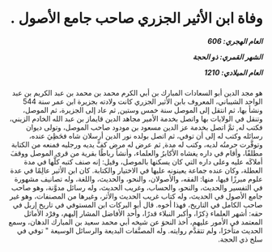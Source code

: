 <h1 dir="rtl">وفاة ابن الأثير الجزري صاحب جامع الأصول .</h1>

<h5 dir="rtl">العام الهجري:  606

الشهر القمري: ذو الحجة

العام الميلادي: 1210</h5>

<p dir="rtl">هو مجد الدين أبو السعادات المبارك بن أبي الكرم محمد بن محمد بن عبد الكريم بن عبد الواحد الشيباني، المعروف بابن الأثير الجزري كانت ولادته بجزيرة ابن عمر سنة 544 ونشأ بها، ثم انتقل إلى الموصل سنة خمس وستين, ثم عاد إلى الجزيرة، ثم الموصل، وتنقل في الولايات بها واتصل بخدمة الأمير مجاهد الدين قايماز بن عبد الله الخادم الزيني، فكتب له, ثمَّ اتصل بخدمة عز الدين مسعود بن مودود صاحب الموصل، وتولى ديوان رسائله وكتب له إلى أن توفي، ثم اتصل بولده نور الدين أرسلان شاه فحَظِيَ عنده، وتوفَّرت حرمتُه لديه، وكتب له مدة, ثم عرض له مرض كفَّ يديه ورجليه فمنعه من الكتابة مطلقًا، وأقام في داره يغشاه الأكابرُ والعلماء، وأنشأ رباطًا بقرية من قرى الموصل ووقفَ أملاكَه عليه وعلى داره التي كان يسكنها بالموصل، وقيل: إنه صنف كتبه كلَّها في مدة العطلة، وكان عنده جماعة يعينونه عليها في الاختيار والكتابة. كان ابن الأثير عالِمًا في عدة علوم مبرزًا فيها، منها: الفقه، والأصولان، والنحو، والحديث، واللغة، وله تصانيف مشهورة في التفسير والحديث، والنحو، والحساب، وغريب الحديث، وله رسائل مدوَّنة، وهو صاحب جامع الأصول في الحديث، وله كتاب غريب الحديث والأثر، وغيرها من المصنفات، وهو غير صاحب الكامل في التاريخ، فهذا أخوه. قال أبو البركات ابن المستوفي في تاريخ إربل في حقه: أشهر العلماء ذِكرًا، وأكبر النبلاء قدرًا، وأحد الأفاضل المشار إليهم، وفرْد الأماثل المعتمد في الأمور عليهم، أخذ النحوَ عن شيخه أبي محمد سعيد بن المبارك الدهان، وسمع الحديث متأخرًا، ولم تتقدَّم روايته. وله المصنَّفات البديعة والرسائل الوسيعة " توفي في سلخ ذي الحجة.</p></br>
